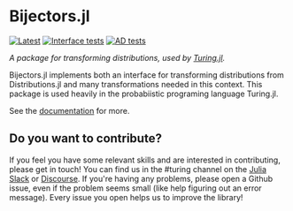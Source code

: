 # Bijectors.jl

[![Latest](https://img.shields.io/badge/docs-latest-blue.svg)](https://turinglang.github.io/Bijectors.jl)
[![Interface tests](https://github.com/TuringLang/Bijectors.jl/workflows/Interface%20tests/badge.svg?branch=master)](https://github.com/TuringLang/Bijectors.jl/actions?query=workflow%3A%22Interface+tests%22+branch%3Amaster)
[![AD tests](https://github.com/TuringLang/Bijectors.jl/workflows/AD%20tests/badge.svg?branch=master)](https://github.com/TuringLang/Bijectors.jl/actions?query=workflow%3A%22AD+tests%22+branch%3Amaster)

*A package for transforming distributions, used by [Turing.jl](https://github.com/TuringLang/Turing.jl).*

Bijectors.jl implements both an interface for transforming distributions from Distributions.jl and many transformations needed in this context. This package is used heavily in the probabiistic programing language Turing.jl.

See the [documentation](https://turinglang.github.io/Bijectors.jl) for more.

## Do you want to contribute?

If you feel you have some relevant skills and are interested in contributing, please get in touch! You can find us in the #turing channel on the [Julia Slack](https://julialang.org/slack/) or [Discourse](discourse.julialang.org). If you're having any problems, please open a Github issue, even if the problem seems small (like help figuring out an error message). Every issue you open helps us to improve the library!
